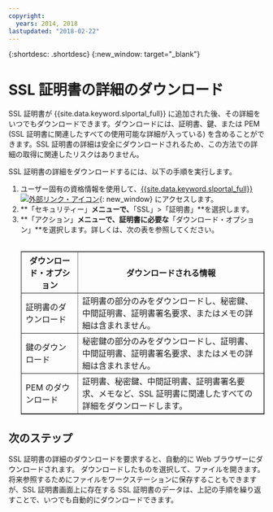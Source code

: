 ```yaml
---
copyright:
  years: 2014, 2018
lastupdated: "2018-02-22"
---
```


{:shortdesc: .shortdesc}
{:new_window: target="_blank"}

# SSL 証明書の詳細のダウンロード

SSL 証明書が {{site.data.keyword.slportal_full}} に追加された後、その詳細をいつでもダウンロードできます。ダウンロードには、証明書、鍵、または PEM (SSL 証明書に関連したすべての使用可能な詳細が入っている) を含めることができます。SSL 証明書の詳細は安全にダウンロードされるため、この方法での詳細の取得に関連したリスクはありません。

SSL 証明書の詳細をダウンロードするには、以下の手順を実行します。

1. ユーザー固有の資格情報を使用して、[{{site.data.keyword.slportal_full}} ![外部リンク・アイコン](../../icons/launch-glyph.svg "外部リンク・アイコン")](https://control.softlayer.com/){: new_window} にアクセスします。
2. **「セキュリティー」**メニューで、**「SSL」>「証明書」**を選択します。
3. **「アクション」**メニューで、証明書に必要な**「ダウンロード・オプション」**を選択します。詳しくは、次の表を参照してください。<br /> <br /><table border="1"><tr><th>ダウンロード・オプション</th><th>ダウンロードされる情報</th></tr><tr><td>証明書のダウンロード</td><td>証明書の部分のみをダウンロードし、秘密鍵、中間証明書、証明書署名要求、またはメモの詳細は含まれません。</td></tr><tr><td>鍵のダウンロード</td><td>秘密鍵の部分のみをダウンロードし、証明書、中間証明書、証明書署名要求、またはメモの詳細は含まれません。</td></tr><tr><td>PEM のダウンロード</td><td>証明書、秘密鍵、中間証明書、証明書署名要求、メモなど、SSL 証明書に関連したすべての詳細をダウンロードします。</td></tr></table>

## 次のステップ

SSL 証明書の詳細のダウンロードを要求すると、自動的に Web ブラウザーにダウンロードされます。 ダウンロードしたものを選択して、ファイルを開きます。将来参照するためにファイルをワークステーションに保存することもできますが、SSL 証明書画面上に存在する SSL 証明書のデータは、上記の手順を繰り返すことで、いつでも自動的にダウンロードできます。
